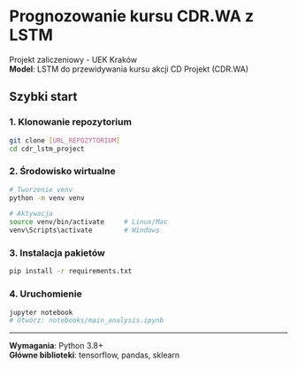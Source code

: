 # Prognozowanie kursu CDR.WA z LSTM

Projekt zaliczeniowy - UEK Kraków  
**Model**: LSTM do przewidywania kursu akcji CD Projekt (CDR.WA)

## Szybki start

### 1. Klonowanie repozytorium

```bash
git clone [URL_REPOZYTORIUM]
cd cdr_lstm_project
```

### 2. Środowisko wirtualne

```bash
# Tworzenie venv
python -m venv venv

# Aktywacja
source venv/bin/activate     # Linux/Mac
venv\Scripts\activate        # Windows
```

### 3. Instalacja pakietów

```bash
pip install -r requirements.txt
```

### 4. Uruchomienie

```bash
jupyter notebook
# Otwórz: notebooks/main_analysis.ipynb
```

---

**Wymagania**: Python 3.8+  
**Główne biblioteki**: tensorflow, pandas, sklearn
